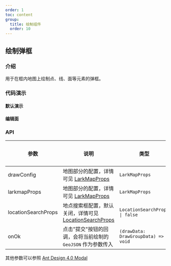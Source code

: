 ```yaml
---
order: 1
toc: content
group:
  title: 绘制组件
  order: 10
---
```


## 绘制弹框

### 介绍

用于在框内地图上绘制点、线、面等元素的弹框。

### 代码演示

#### 默认演示

<code src="./demos/default.tsx"></code>

#### 编辑面

<code src="./demos/edit.tsx"></code>

### API

| 参数 | 说明 | 类型 | 默认值 |
| --- | --- | --- | --- |
| drawConfig | 地图部分的配置，详情可见 [LarkMapProps](/components/lark-map#api) | `LarkMapProps` | `--` |
| larkmapProps | 地图部分的配置，详情可见 [LarkMapProps](/components/lark-map#api) | `LarkMapProps` | `--` |
| locationSearchProps | 地点搜索框配置，默认关闭，详情可见 [LocationSearchProps](/components/location-search#api) | `LocationSearchProps \| false` | `--` |
| onOk | 点击"提交"按钮的回调，会将当前绘制的 `GeoJSON` 作为参数传入 | `(drawData: DrawGroupData) => void` | `--` |

其他参数可以参照 [Ant Design 4.0 Modal](https://4x-ant-design.antgroup.com/components/modal-cn/#API)
